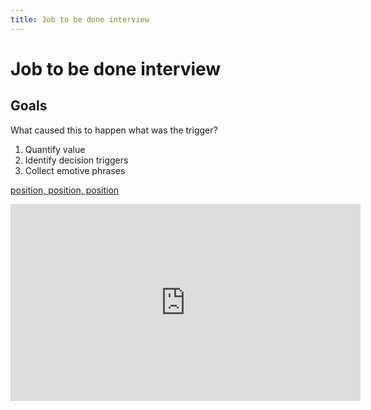 ```yaml
---
title: Job to be done interview
---
```


# Job to be done interview

## Goals

What caused this to happen what was the trigger?

1. Quantify value
2. Identify decision triggers
3. Collect emotive phrases

[position, position, position](https://www.youtube.com/watch?v=blTNLVuRU6k)

<iframe width="560" height="315" src="https://www.youtube.com/watch?v=blTNLVuRU6k" frameborder="0" allow="autoplay; encrypted-media" allowfullscreen></iframe>
